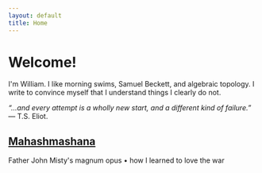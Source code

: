 ```yaml
---
layout: default
title: Home
---
```


# Welcome!
<p class="introduction"> I'm William. I like morning swims, Samuel Beckett, and algebraic topology. I write to convince myself that I understand things I clearly do not.</p>

<p class="introduction"><i>&ldquo;...and every attempt is a wholly new start, and a different kind of failure.&rdquo;</i> — T.S. Eliot.</p>

<div class="post">
    <h2>
        <a href="/mahashmashana/">Mahashmashana</a>
    </h2>
    <div class="summary">
        <p>
            Father John Misty's magnum opus • how I learned to love the war
        </p>
    </div>
</div>
